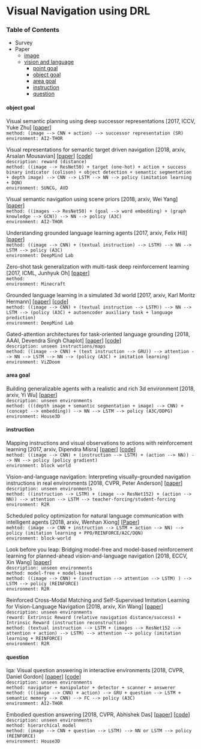 # Visual Navigation using DRL

### Table of Contents
- Survey
- Paper
  - <a href="https://github.com/YunlianMoon/ResearchTopics/blob/master/VisualNavigation/image.md">image</a>
  - <a href="#VLN">vision and language</a>
    - <a href="#PG">point goal</a>
    - <a href="#OG">object goal</a>
    - <a href="#AG">area goal</a>
    - <a href="#instruction">instruction</a>
    - <a href="#question">question</a>

#### <a name="OG">object goal</a>

Visual semantic planning using deep successor representations \[2017, ICCV, Yuke Zhu\] \[[paper](http://openaccess.thecvf.com/content_ICCV_2017/papers/Zhu_Visual_Semantic_Planning_ICCV_2017_paper.pdf)\]<br/>
`method: (image --> CNN + action) --> successor representation (SR)`<br/>
`environment: AI2-THOR`

Visual representations for semantic target driven navigation \[2018, arxiv, Arsalan Mousavian\] \[[paper](https://arxiv.org/pdf/1805.06066.pdf)\] \[[code](https://github.com/tensorflow/models/tree/master/research/cognitive_planning)\]<br/>
`description: reward (distance)`<br/>
`method: ((image --> ResNet50) + target (one-hot) + action + success binary indicator (colison) + object detection + semantic segmentation + depth image) --> CNN --> LSTM --> NN --> policy (imitation learning + DQN)`<br/>
`environment: SUNCG, AVD`

Visual semantic navigation using scene priors \[2018, arxiv, Wei Yang\] \[[paper](https://arxiv.org/pdf/1810.06543.pdf)\]<br/>
`method: ((images --> ResNet50) + (goal --> word embedding) + (graph knowledge --> GCN)) --> NN --> policy (A3C)`<br/>
`environment: AI2-THOR`

Understanding grounded language learning agents \[2017, arxiv, Felix Hill\] \[[paper](https://arxiv.org/pdf/1710.09867.pdf)\]<br/>
`method: ((image --> CNN) + (textual instruction) --> LSTM) --> NN --> LSTM --> policy (A3C)`<br/>
`environment: DeepMind Lab`

Zero-shot task generalization with multi-task deep reinforcement learning \[2017, ICML, Junhyuk Oh\] \[[paper](https://arxiv.org/pdf/1706.05064.pdf)\]<br/>
`method: `<br/>
`environment: Minecraft`

Grounded language learning in a simulated 3d world \[2017, arxiv, Karl Moritz Hermann\] \[[paper](https://arxiv.org/pdf/1706.06551.pdf)\] \[[code](https://github.com/dai-dao/Grounded-Language-Learning-in-Pytorch)\]<br/>
`method: ((image --> CNN) + (textual instruction --> LSTM)) --> NN --> LSTM --> (policy (A3C) + autoencoder auxiliary task + language      prediction)`<br/>
`environment: DeepMind Lab`

Gated-attention architectures for task-oriented language grounding \[2018, AAAI, Devendra Singh Chaplot\] \[[paper](https://www.aaai.org/ocs/index.php/AAAI/AAAI18/paper/viewFile/17425/16578)\] \[[code](https://github.com/devendrachaplot/DeepRL-Grounding)\]<br/>
`description: unseen instructions/maps`<br/>
`method: ((image --> CNN) + (text instruction --> GRU)) --> attention --> NN --> LSTM --> NN --> (policy (A3C) + imitation learning)`<br/>
`environment: ViZDoom`

#### <a name="AG">area goal</a>

Building generalizable agents with a realistic and rich 3d environment \[2018, arxiv, Yi Wu\] \[[paper](https://arxiv.org/pdf/1801.02209.pdf?utm_content=buffer53a22&utm_medium=social&utm_source=twitter.com&utm_campaign=buffer)\]<br/>
`description: unseen environments`<br/>
`method: (((depth image + semantic segmentation + image) --> CNN) + (concept --> embedding)) --> NN --> LSTM --> policy (A3C/DDPG)`<br/>
`environment: House3D`

#### <a name="instruction">instruction</a>

Mapping instructions and visual observations to actions with reinforcement learning \[2017, arxiv, Dipendra Misra\] \[[paper](https://arxiv.org/pdf/1704.08795.pdf)\] \[[code](https://github.com/lil-lab/blocks)\]<br/>
`method: ((image --> CNN) + (instruction --> LSTM) + (action --> NN)) --> NN --> policy (policy gradient)`<br/>
`environment: block world`

Vision-and-language navigation: Interpreting visually-grounded navigation instructions in real environments \[2018, CVPR, Peter Anderson\] \[[paper](http://openaccess.thecvf.com/content_cvpr_2018/papers/Anderson_Vision-and-Language_Navigation_Interpreting_CVPR_2018_paper.pdf)\]<br/>
`description: unseen environments`<br/>
`method: ((instruction --> LSTM) + (image --> ResNet152) + (action --> NN)) --> attention --> LSTM --> teacher-forcing/student-forcing`<br/>
`environment: R2R`

Scheduled policy optimization for natural language communication with intelligent agents \[2018, arxiv, Wenhan Xiong\] \[[Paper](https://arxiv.org/pdf/1806.06187.pdf)\]<br/>
`mehtod: (image --> CNN + instruction --> LSTM + action --> NN) --> policy (imitation learning + PPO/REINFORCE/A2C/DQN)`<br/>
`environment: block-world`

Look before you leap: Bridging model-free and model-based reinforcement learning for planned-ahead vision-and-language navigation \[2018, ECCV, Xin Wang\] \[[paper](http://openaccess.thecvf.com/content_ECCV_2018/papers/Xin_Wang_Look_Before_You_ECCV_2018_paper.pdf)\]<br/>
`description: unseen environments`<br/>
`method: model-free + model-based`<br/>
`method: ((image --> CNN) + (instruction --> attention --> LSTM) ) --> LSTM --> policy (REINFORCE)`<br/>
`environment: R2R`

Reinforced Cross-Modal Matching and Self-Supervised Imitation Learning for Vision-Language Navigation \[2018, arxiv, Xin Wang\] \[[paper](https://arxiv.org/pdf/1811.10092.pdf)\]<br/>
`description: unseen environments`<br/>
`reward: Extrinsic Reward (relative navigation distance/success) + Intrinsic Reward (instruction reconstruction)`<br/>
`method: (textual instruction --> LSTM + (images --> ResNet152 --> attention + action) --> LSTM) --> attention --> policy (imitation learning + REINFORCE)`<br/>
`environment: R2R`

#### <a name="question">question</a>

Iqa: Visual question answering in interactive environments \[2018, CVPR, Daniel Gordon\] \[[paper](http://openaccess.thecvf.com/content_cvpr_2018/papers/Gordon_IQA_Visual_Question_CVPR_2018_paper.pdf)\] \[[code](https://github.com/danielgordon10/thor-iqa-cvpr-2018)\]<br/>
`description: unseen environments`<br/>
`method: navigator + manipulator + detector + scanner + answerer`<br/>
`method: (((image --> CNN) + action) --> GRU + question --> LSTM + semantic memory --> CNN) --> FC --> policy (A3C)`<br/>
`environment: AI2-THOR`

Embodied question answering \[2018, CVPR, Abhishek Das\] \[[paper](http://openaccess.thecvf.com/content_cvpr_2018_workshops/papers/w40/Das_Embodied_Question_Answering_CVPR_2018_paper.pdf)\] \[[code](https://github.com/facebookresearch/EmbodiedQA)\]<br/>
`description: unseen environments`<br/>
`method: hierarchical model`<br/>
`method: (image --> CNN + question --> LSTM) --> NN or LSTM --> policy (REINFORCE)`<br/>
`environment: House3D`







